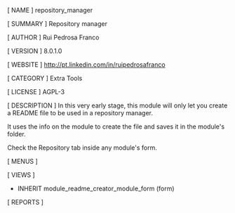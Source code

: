 [ NAME ]
repository_manager


[ SUMMARY ]
Repository manager


[ AUTHOR ]
Rui Pedrosa Franco


[ VERSION ]
8.0.1.0


[ WEBSITE ]
http://pt.linkedin.com/in/ruipedrosafranco


[ CATEGORY ]
Extra Tools


[ LICENSE ]
AGPL-3


[ DESCRIPTION ]
In this very early stage, this module will only let you create a README file to be used in a repository manager.

It uses the info on the module to create the file and saves it in the module's folder.

Check the Repository tab inside any module's form.


[ MENUS ]



[ VIEWS ]
* INHERIT module_readme_creator_module_form (form)


[ REPORTS ]
